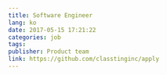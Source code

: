 ```yaml
---
title: Software Engineer
lang: ko
date: 2017-05-15 17:21:22
categories: job
tags:
publisher: Product team
link: https://github.com/classtinginc/apply
---
```

